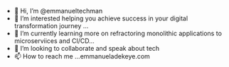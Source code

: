 - 👋 Hi, I’m @emmanueltechman
- 👀 I’m interested helping you achieve success in your digital transformation journey ...
- 🌱 I’m currently learning more on refractoring monolithic applications to microserviices and CI/CD...
- 💞️ I’m looking to collaborate and speak about tech
- 📫 How to reach me ...emmanueladekeye.com

<!---
emmanueltechman/emmanueltechman is a ✨ special ✨ repository because its `README.md` (this file) appears on your GitHub profile.
You can click the Preview link to take a look at your changes.
--->
